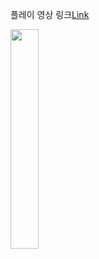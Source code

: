 플레이 영상 링크[Link](https://youtube.com/shorts/I4jITKZW584?feature=share)

<img width="30%" src="https://user-images.githubusercontent.com/42234609/216558298-a400dcd7-2ddb-4b90-97d6-d25ec0047144.gif"/>
